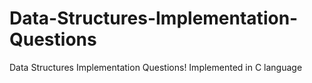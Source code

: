 # Data-Structures-Implementation-Questions
Data Structures Implementation Questions!
Implemented in C language
